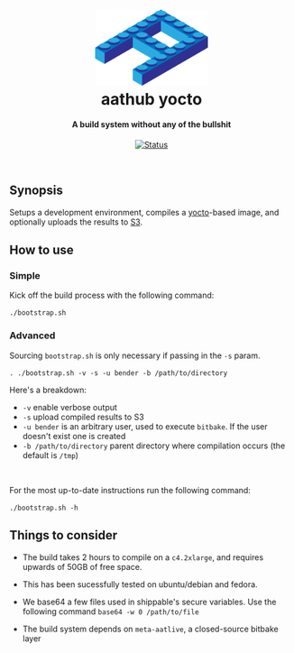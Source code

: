 <h1 align="center">
  <a href="https://github.com/ableat/aathub-yocto"><img src="docs/imgs/brick.png" alt="aathub yocto" width="200"></a>
  <!-- https://pixabay.com/en/letter-alphabet-parts-reading-1546830/ -->
  <br>
  aathub yocto
  <br>
</h1>

<h4 align="center">A build system without any of the bullshit</h4>

<p align="center">
  <a href="https://app.shippable.com/github/ableat/aathub-yocto">
    <img src="https://api.shippable.com/projects/59e7522854c135070007087a/badge?branch=master"
         alt="Status">
  </a>
</p>

<br>

## Synopsis

Setups a development environment, compiles a [yocto](https://www.yoctoproject.org/)-based image, and optionally uploads the results to [S3](https://aws.amazon.com/s3/).


## How to use

### Simple

Kick off the build process with the following command:
```
./bootstrap.sh
```

### Advanced

Sourcing `bootstrap.sh` is only necessary if passing in the `-s` param.

```
. ./bootstrap.sh -v -s -u bender -b /path/to/directory
```

Here's a breakdown:

- `-v` enable verbose output
- `-s` upload compiled results to S3
- `-u bender` is an arbitrary user, used to execute `bitbake`. If the user doesn't exist one is created
- `-b /path/to/directory` parent directory where compilation occurs (the default is `/tmp`)

<br>

For the most up-to-date instructions run the following command:
```
./bootstrap.sh -h
```

## Things to consider

- The build takes 2 hours to compile on a `c4.2xlarge`, and requires upwards of 50GB of free space.

- This has been sucessfully tested on ubuntu/debian and fedora.

- We base64 a few files used in shippable's secure variables. Use the following command `base64 -w 0 /path/to/file`

- The build system depends on `meta-aatlive`, a closed-source bitbake layer
